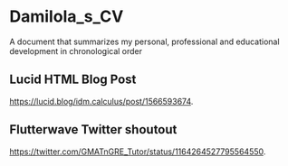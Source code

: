 # Damilola_s_CV

A document that summarizes my personal, professional and educational development in chronological order

## Lucid HTML Blog Post

https://lucid.blog/idm.calculus/post/1566593674.

## Flutterwave Twitter shoutout

https://twitter.com/GMATnGRE_Tutor/status/1164264527795564550.
